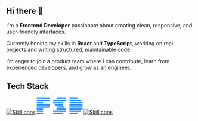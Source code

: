 ## Hi there 👋

I'm a **Frontend Developer** passionate about creating clean, responsive, and user-friendly interfaces. <br />

Currently honing my skills in **React** and **TypeScript**, working on real projects and writing structured, maintainable code. <br />

I’m eager to join a product team where I can contribute, learn from experienced developers, and grow as an engineer.

## Tech Stack

[![SkillIcons](https://skillicons.dev/icons?i=html,css,scss,js,ts,react)](https://skillicons.dev)<img src="./fsd.png" width="128" alt="FSD" />[![SkillIcons](https://skillicons.dev/icons?i=tailwind,vite)](https://skillicons.dev)
